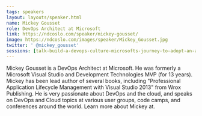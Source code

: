 ```yaml
---
tags: speakers
layout: layouts/speaker.html
name: Mickey Gousset
role: DevOps Architect at Microsoft
link: https://ndcoslo.com/speaker/mickey-gousset/
image: https://ndcoslo.com/images/speaker/Mickey_Gousset.jpg
twitter: ' @mickey_gousset'
sessions: [talk-build-a-devops-culture-microsofts-journey-to-adopt-an-agile-mindset-and-devops-culture]
---
```

Mickey Gousset is a DevOps Architect at Microsoft. He was formerly a Microsoft Visual Studio and Development Technologies MVP (for 13 years). Mickey has been lead author of several books, including "Professional Application Lifecycle Management with Visual Studio 2013" from Wrox Publishing. He is very passionate about DevOps and the cloud, and speaks on DevOps and Cloud topics at various user groups, code camps, and conferences around the world. Learn more about Mickey at.
